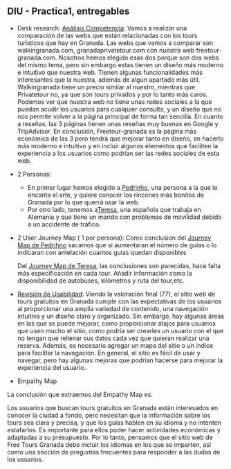 ## DIU - Practica1, entregables




- Desk research: [Análisis Competencia](./COMPETITIVE-ANALYSIS.pdf):
  Vamos a realizar una comparación de las webs que están relacionadas con los tours turísticos que hay en Granada. Las webs que vamos a comparar son         walkingranada.com, granadaprivatetour.com con nuestra web freetour-granada.com.
  Nosotros hemos elegido esas dos porque son dos webs del mismo tema, pero sin embargo estas tienen un diseño más moderno e intuitivo que nuestra web.       Tienen algunas funcionalidades más interesantes que la nuestra, además de algún apartado más útil. Walkingranada tiene un precio similar al nuestro,       mientras que Privatetour no, ya que son tours privados y por lo tanto más caros. Podemos ver que nuestra web no tiene unas redes sociales a la que puedan   acudir los usuarios para cualquier consulta, y un diseño que no nos permite volver a la página principal de forma tan sencilla. En cuanto a reseñas, las   3 páginas tienen unas reseñas muy buenas en Google y TripAdvisor. En conclusión, Freetour-granada es la página más económica de las 3 pero tendrá que       mejorar tanto en diseño, en hacerlo más moderno e intuitivo y en incluir algunos elementos que faciliten la experiencia a los usuarios como podrían ser     las redes sociales de esta web. 
  
- 2 Personas:
    - En primer lugar hemos elegido a [Pedrinho](./Pedrinho.png), una persona a la que le encanta el arte, y quiere conocer los rincones más bonitos de             Granada por lo que querrá usar la web.
    - Por otro lado, tenemos a[Teresa](./Teresa.png), una española que trabaja en Alemania y que tiene un marido con problemas de movilidad debido a un             accidente de tráfico.

- 2 User Journey Map  ( 1 por persona):
    Como conclusion del [Journey Map de Pedrihno](./Pedrinho-UserJourney.pdf) sacamos que si aumentaran el número de guías o lo indicaran con antelación     cuantos guias quedan disponibles
    
    Del [Journey Map de Teresa](./Teresa-UserJourney.pdf), las conclusiones son parecidas, hace falta más especificación en cada tour. Añadir información     como la disponibilidad de autobuses, kilómetros y ruta del tour,etc.
    
- [Revisión de Usabilidad](./Usability-review-template-FreeTourGranada.pdf):
  Viendo la valoración final (77), el sitio web de tours gratuitos en Granada cumple con las expectativas de los usuarios al proporcionar una amplia variedad de contenido, una navegación intuitiva y un diseño claro y organizado. Sin embargo, hay algunas áreas en las que se puede mejorar, como proporcionar atajos para usuarios que usen mucho el sitio, como podría ser crearles un usuario con el que no tengan que rellenar sus datos cada vez que quieran realizar una reserva. Además, es necesario agregar un mapa del sitio o un índice para facilitar la navegación. En general, el sitio es fácil de usar y navegar, pero hay algunas mejoras que podrían hacerse para mejorar la experiencia del usuario.
  
- Empathy Map


La conclusión que extraemos del Empathy Map es:

Los usuarios que buscan tours gratuitos en Granada están interesados en conocer la ciudad a fondo, pero necesitan que la información sobre los tours sea clara y precisa, y que los guías hablen en su idioma y no intenten estafarlos. Es importante para ellos poder hacer actividades económicas y adaptadas a su presupuesto. Por lo tanto, pensamos que el sitio web de Free Tours Granada debe incluir los idiomas en los que se imparten, así como una sección de preguntas frecuentes para responder a las dudas de los usuarios.
